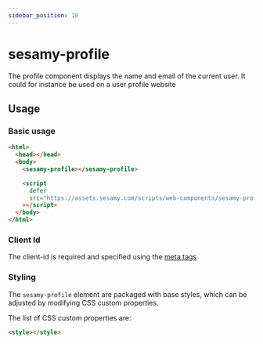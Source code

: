 ```yaml
---
sidebar_position: 10
---
```


# sesamy-profile

The profile component displays the name and email of the current user. It could for instance be used on a user profile website

## Usage

### Basic usage

```html
<html>
  <head></head>
  <body>
    <sesamy-profile></sesamy-profile>

    <script
      defer
      src="https://assets.sesamy.com/scripts/web-components/sesamy-profile.min.js"
    ></script>
  </body>
</html>
```

### Client Id

The client-id is required and specified using the [meta tags](/docs/news-widget/meta-tags.md)

### Styling

The `sesamy-profile` element are packaged with base styles, which can be adjusted by modifying CSS custom properties.

The list of CSS custom properties are:

```html
<style></style>
```
